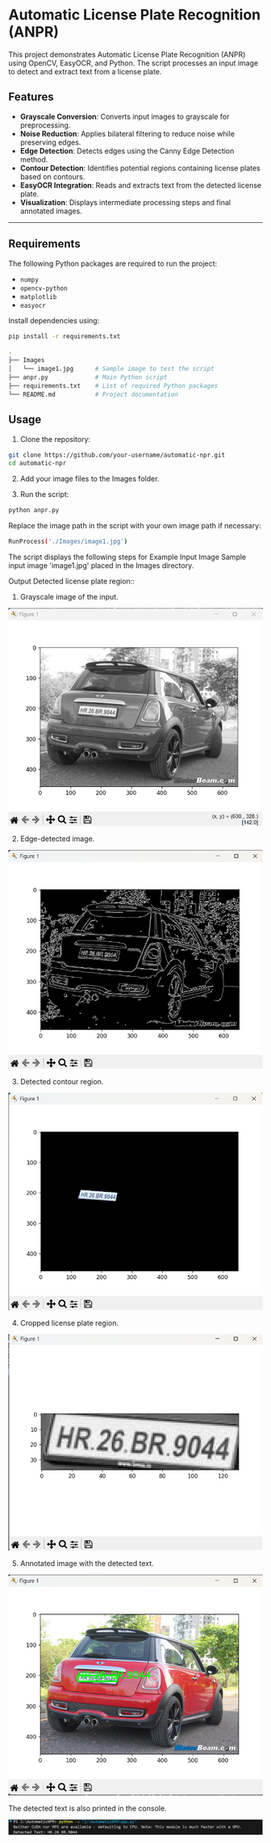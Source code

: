 # Automatic License Plate Recognition (ANPR)

This project demonstrates Automatic License Plate Recognition (ANPR) using OpenCV, EasyOCR, and Python. The script processes an input image to detect and extract text from a license plate.

## Features
- **Grayscale Conversion**: Converts input images to grayscale for preprocessing.
- **Noise Reduction**: Applies bilateral filtering to reduce noise while preserving edges.
- **Edge Detection**: Detects edges using the Canny Edge Detection method.
- **Contour Detection**: Identifies potential regions containing license plates based on contours.
- **EasyOCR Integration**: Reads and extracts text from the detected license plate.
- **Visualization**: Displays intermediate processing steps and final annotated images.

---

## Requirements

The following Python packages are required to run the project:
- `numpy`
- `opencv-python`
- `matplotlib`
- `easyocr`

Install dependencies using:
```bash
pip install -r requirements.txt
```

```bash
.
├── Images
│   └── image1.jpg      # Sample image to test the script
├── anpr.py             # Main Python script
├── requirements.txt    # List of required Python packages
└── README.md           # Project documentation
```

## Usage
1. Clone the repository:

```bash
git clone https://github.com/your-username/automatic-npr.git
cd automatic-npr
```

2. Add your image files to the Images folder.

3. Run the script:
```bash
python anpr.py
```
Replace the image path in the script with your own image path if necessary:
```bash
RunProcess('./Images/image1.jpg')
```


The script displays the following steps for Example Input Image
Sample input image 'image1.jpg' placed in the Images directory.

Output
Detected license plate region::

1. Grayscale image of the input.

![alt text](Output/output_01.png)


2. Edge-detected image.

![alt text](Output/output_02.png)


3. Detected contour region.

![alt text](Output/output_03.png)


4. Cropped license plate region.

![alt text](Output/output_04.png)


5. Annotated image with the detected text.

![alt text](Output/output_05.png)

The detected text is also printed in the console.

![alt text](Output/output_console.png)
